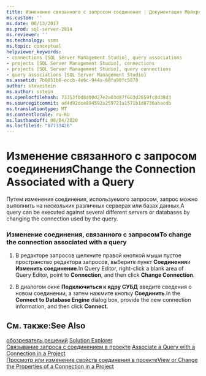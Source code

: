 ```yaml
---
title: Изменение связанного с запросом соединения | Документация Майкрософт
ms.custom: ''
ms.date: 06/13/2017
ms.prod: sql-server-2014
ms.reviewer: ''
ms.technology: ssms
ms.topic: conceptual
helpviewer_keywords:
- connections [SQL Server Management Studio], query associations
- projects [SQL Server Management Studio], connections
- projects [SQL Server Management Studio], query connections
- query associations [SQL Server Management Studio]
ms.assetid: 7b8851b8-eccb-4e6c-944a-68fa90fc5870
author: stevestein
ms.author: sstein
ms.openlocfilehash: 73353f0d8d00d27e2a03d87f603d2859fc8d38d3
ms.sourcegitcommit: ad4d92dce894592a259721a1571b1d8736abacdb
ms.translationtype: MT
ms.contentlocale: ru-RU
ms.lasthandoff: 08/04/2020
ms.locfileid: "87733426"
---
```

# <a name="change-the-connection-associated-with-a-query"></a><span data-ttu-id="76ee2-102">Изменение связанного с запросом соединения</span><span class="sxs-lookup"><span data-stu-id="76ee2-102">Change the Connection Associated with a Query</span></span>
  <span data-ttu-id="76ee2-103">Путем изменения соединения, используемого запросом, запрос можно выполнить на нескольких различных серверах или базах данных.</span><span class="sxs-lookup"><span data-stu-id="76ee2-103">A query can be executed against several different servers or databases by changing the connection used by the query.</span></span>  
  
### <a name="to-change-the-connection-associated-with-a-query"></a><span data-ttu-id="76ee2-104">Изменение соединения, связанного с запросом</span><span class="sxs-lookup"><span data-stu-id="76ee2-104">To change the connection associated with a query</span></span>  
  
1.  <span data-ttu-id="76ee2-105">В редакторе запросов щелкните правой кнопкой мыши пустое пространство редактора запросов, выберите пункт **Соединения**и **Изменить соединение**.</span><span class="sxs-lookup"><span data-stu-id="76ee2-105">In Query Editor, right-click a blank area of Query Editor, point to **Connection**, and then click **Change Connection**.</span></span>  
  
2.  <span data-ttu-id="76ee2-106">В диалогом окне **Подключиться к ядру СУБД** введите сведения о новом соединении, а затем нажмите кнопку **Соединить**.</span><span class="sxs-lookup"><span data-stu-id="76ee2-106">In the **Connect to Database Engine** dialog box, provide the new connection information, and then click **Connect**.</span></span>  
  
## <a name="see-also"></a><span data-ttu-id="76ee2-107">См. также:</span><span class="sxs-lookup"><span data-stu-id="76ee2-107">See Also</span></span>  
 <span data-ttu-id="76ee2-108">[обозреватель решений](solution-explorer.md) </span><span class="sxs-lookup"><span data-stu-id="76ee2-108">[Solution Explorer](solution-explorer.md) </span></span>  
 <span data-ttu-id="76ee2-109">[Связывание запроса с соединением в проекте](associate-a-query-with-a-connection-in-a-project.md) </span><span class="sxs-lookup"><span data-stu-id="76ee2-109">[Associate a Query with a Connection in a Project](associate-a-query-with-a-connection-in-a-project.md) </span></span>  
 [<span data-ttu-id="76ee2-110">Просмотр или изменение свойств соединения в проекте</span><span class="sxs-lookup"><span data-stu-id="76ee2-110">View or Change the Properties of a Connection in a Project</span></span>](view-or-change-the-properties-of-a-connection-in-a-project.md)  
  
  
